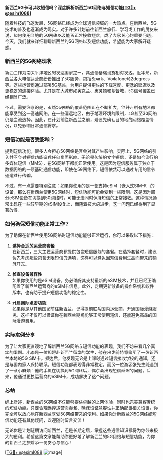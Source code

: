 **新西兰5G卡可以收短信吗？深度解析新西兰5G网络与短信功能[[TG💪+ @esim1088](https://t.me/s/esim1088)]**

随着科技的飞速发展，5G网络已经成为全球通信领域的一大热点。在新西兰，5G技术的普及也逐渐成为现实。对于许多计划前往新西兰旅行、学习或工作的朋友来说，如何使用当地的5G网络以及能否正常接收短信，成了大家关心的重要问题。今天，我们就来详细聊聊新西兰的5G网络以及短信功能，希望能为大家解开疑惑。

### 新西兰的5G网络现状

新西兰作为南太平洋地区的发达国家之一，其通信基础设施相对发达。近年来，新西兰各大电信运营商纷纷推出了5G服务，包括Spark、Vodafone和2degrees等。这些运营商通过部署5G基站，为用户提供更快的下载速度、更低的延迟以及更稳定的连接体验。尤其是在大城市如奥克兰、惠灵顿和基督城，5G信号覆盖已经相当广泛。

不过，需要注意的是，虽然5G网络的覆盖范围正在不断扩大，但并非所有地区都能享受到这一高速网络。在一些偏远地区，由于地理环境的限制，4G甚至3G网络仍是主流选择。因此，在计划前往新西兰之前，建议先确认目的地的网络覆盖情况，以免影响日常通信需求。

### 短信功能是否受影响？

提到短信功能，很多人会担心5G网络是否会对其产生影响。实际上，5G网络的引入并不会对短信功能造成任何负面影响。无论是传统的文字短信，还是如今流行的多媒体短信（MMS），在5G网络下都能正常使用。这是因为短信服务属于独立于数据网络的一项基础通信功能，即使在5G网络下，短信依然可以通过专用的信令通道进行传输。

不过，有一点需要特别注意：如果你使用的是一部支持eSIM（嵌入式SIM卡）的设备，那么在新西兰使用5G网络时，短信功能可能会受到一些限制。这是因为部分eSIM设备在切换到5G网络时，可能无法同时保持短信的正常接收。这种情况通常出现在一些较早期的eSIM设备上，而随着技术的进步，这一问题已经得到了显著改善。

### 如何确保短信功能正常工作？

为了确保在新西兰使用5G网络时短信功能能够正常运行，你可以采取以下措施：

1. **选择合适的运营商套餐**  
   在新西兰，三大主要运营商都提供包含短信服务的套餐。在选择套餐时，建议优先考虑那些包含无限短信的选项，这样可以避免因短信费用过高而带来的额外开支。

2. **检查设备兼容性**  
   如果你使用的是eSIM设备，务必确保其支持最新的eSIM技术，并且已经正确配置了新西兰运营商的eSIM卡信息。此外，定期更新设备的操作系统和软件版本，也有助于提升短信功能的稳定性。

3. **开启国际漫游功能**  
   如果你是从其他国家前往新西兰，记得提前联系国内运营商，开通国际漫游服务。这样不仅可以保证你在新西兰期间能够正常使用短信，还能避免高昂的国际漫游费用。

### 实际案例分享

为了让大家更直观地了解新西兰5G网络与短信功能的表现，我们不妨来看几个真实的案例。小李是一位即将赴新西兰留学的学生，他在出发前特意购买了一张新西兰本地的5G SIM卡。抵达后，他发现无论是上课时通过短信接收学校的通知，还是与国内家人保持联系，短信功能都表现得非常稳定。而另一位游客张先生则遇到了一点小麻烦：他的手机在切换到5G网络后，偶尔会出现短信延迟的问题。后来，他通过更换运营商的eSIM卡，成功解决了这个问题。

### 总结

综上所述，新西兰的5G网络不仅能够提供卓越的上网体验，同时也完美兼容传统的短信功能。只要合理选择运营商套餐、确保设备兼容性并正确配置相关设置，你完全可以放心地在新西兰享受5G网络带来的便利。如果你对新西兰的5G网络或短信功能还有其他疑问，欢迎随时留言交流！

无论你是计划短期访问新西兰，还是长期定居，掌握这些通信知识都将为你带来极大的便利。希望这篇文章能帮助你更好地了解新西兰的5G网络与短信功能，为你的新西兰之旅增添一份安心与信心！

[[TG💪+ @esim1088](https://t.me/s/esim1088) ![Image](https://i.postimg.cc/4NQfJmqS/Snipaste-2025-05-13-00-14-12.png)]